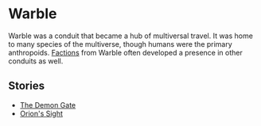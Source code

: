 # Warble

<meta property="og:description" content="Warble was a conduit that became a hub of multiversal travel. It was home to many species of the multiverse.">

Warble was a conduit that became a hub of multiversal travel. It was home to many species of the multiverse, though humans were the primary anthropoids. [Factions](factions/introduction.md) from Warble often developed a presence in other conduits as well.

## Stories

- [The Demon Gate](../../../stories/demon-gate.md)
- [Orion's Sight](../../../stories/orions-sight.md)
